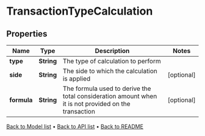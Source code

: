 

# TransactionTypeCalculation


## Properties

| Name | Type | Description | Notes |
|------------ | ------------- | ------------- | -------------|
|**type** | **String** | The type of calculation to perform |  |
|**side** | **String** | The side to which the calculation is applied |  [optional] |
|**formula** | **String** | The formula used to derive the total consideration amount when it is not provided on the transaction |  [optional] |



[Back to Model list](../README.md#documentation-for-models) &#8226; [Back to API list](../README.md#documentation-for-api-endpoints) &#8226; [Back to README](../README.md)


